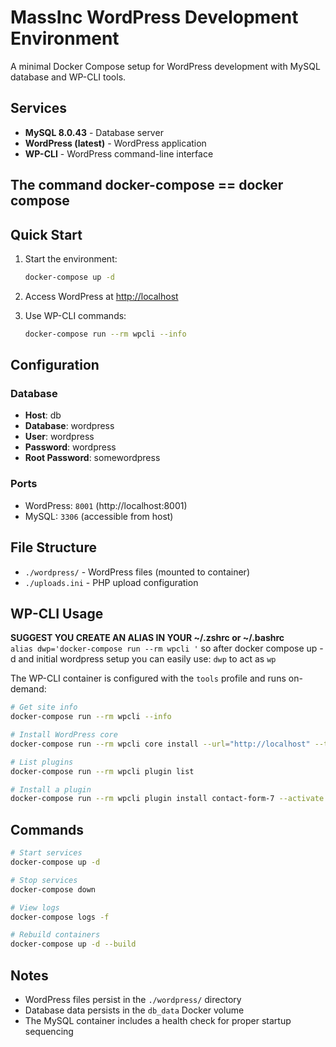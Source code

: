 # MassInc WordPress Development Environment

A minimal Docker Compose setup for WordPress development with MySQL database and WP-CLI tools.

## Services

- **MySQL 8.0.43** - Database server
- **WordPress (latest)** - WordPress application
- **WP-CLI** - WordPress command-line interface

## The command docker-compose == docker compose 

## Quick Start

1. Start the environment:
   ```bash
   docker-compose up -d
   ```

2. Access WordPress at [http://localhost](http://localhost)

3. Use WP-CLI commands:
   ```bash
   docker-compose run --rm wpcli --info
   ```

## Configuration

### Database
- **Host**: db
- **Database**: wordpress
- **User**: wordpress  
- **Password**: wordpress
- **Root Password**: somewordpress

### Ports
- WordPress: `8001` (http://localhost:8001)
- MySQL: `3306` (accessible from host)

## File Structure

- `./wordpress/` - WordPress files (mounted to container)
- `./uploads.ini` - PHP upload configuration

## WP-CLI Usage

**SUGGEST YOU CREATE AN ALIAS IN YOUR ~/.zshrc or ~/.bashrc**   
```alias dwp='docker-compose run --rm wpcli '```
so after docker compose up -d and initial wordpress setup you can easily use: ```dwp``` to act as ```wp```


The WP-CLI container is configured with the `tools` profile and runs on-demand:

```bash
# Get site info
docker-compose run --rm wpcli --info

# Install WordPress core
docker-compose run --rm wpcli core install --url="http://localhost" --title="Site Title" --admin_user="admin" --admin_password="password" --admin_email="admin@example.com"

# List plugins
docker-compose run --rm wpcli plugin list

# Install a plugin
docker-compose run --rm wpcli plugin install contact-form-7 --activate
```

## Commands

```bash
# Start services
docker-compose up -d

# Stop services  
docker-compose down

# View logs
docker-compose logs -f

# Rebuild containers
docker-compose up -d --build
```

## Notes

- WordPress files persist in the `./wordpress/` directory
- Database data persists in the `db_data` Docker volume
- The MySQL container includes a health check for proper startup sequencing
